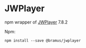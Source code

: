 # JWPlayer

npm wrapper of [JWPlayer](http://www.jwplayer.com/) 7.8.2

Npm:

```
npm install --save @bramus/jwplayer
```